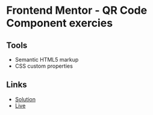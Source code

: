 # Frontend Mentor - QR Code Component exercies

## Tools

- Semantic HTML5 markup
- CSS custom properties

## Links

- [Solution](https://github.com/fyrfli/frontendmentor-challenges/tree/master/qr-code)
- [Live](https://fyrfli.github.io/frontendmentor-challenges/qr-code)